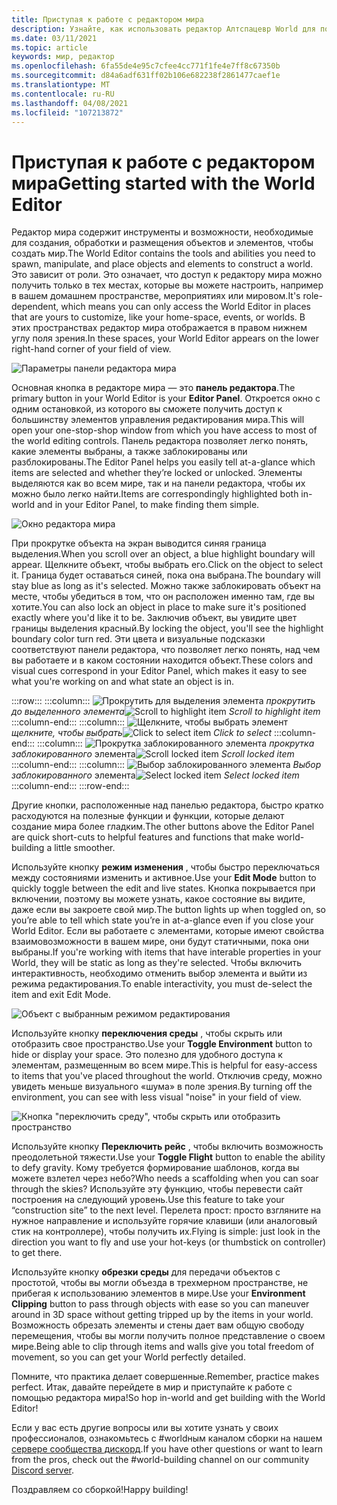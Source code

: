 ```yaml
---
title: Приступая к работе с редактором мира
description: Узнайте, как использовать редактор Алтспацевр World для порождения, манипулирования и размещения объектов в своих мировых странах.
ms.date: 03/11/2021
ms.topic: article
keywords: мир, редактор
ms.openlocfilehash: 6fa55de4e95c7cfee4cc771f1fe4e7ff8c67350b
ms.sourcegitcommit: d84a6adf631ff02b106e682238f2861477caef1e
ms.translationtype: MT
ms.contentlocale: ru-RU
ms.lasthandoff: 04/08/2021
ms.locfileid: "107213872"
---
```

# <a name="getting-started-with-the-world-editor"></a><span data-ttu-id="603b3-104">Приступая к работе с редактором мира</span><span class="sxs-lookup"><span data-stu-id="603b3-104">Getting started with the World Editor</span></span>

<span data-ttu-id="603b3-105">Редактор мира содержит инструменты и возможности, необходимые для создания, обработки и размещения объектов и элементов, чтобы создать мир.</span><span class="sxs-lookup"><span data-stu-id="603b3-105">The World Editor contains the tools and abilities you need to spawn, manipulate, and place objects and elements to construct a world.</span></span> <span data-ttu-id="603b3-106">Это зависит от роли. Это означает, что доступ к редактору мира можно получить только в тех местах, которые вы можете настроить, например в вашем домашнем пространстве, мероприятиях или мировом.</span><span class="sxs-lookup"><span data-stu-id="603b3-106">It's role-dependent, which means you can only access the World Editor in places that are yours to customize, like your home-space, events, or worlds.</span></span> <span data-ttu-id="603b3-107">В этих пространствах редактор мира отображается в правом нижнем углу поля зрения.</span><span class="sxs-lookup"><span data-stu-id="603b3-107">In these spaces, your World Editor appears on the lower right-hand corner of your field of view.</span></span>

![Параметры панели редактора мира](images/world-editor-img-01.png)

<span data-ttu-id="603b3-109">Основная кнопка в редакторе мира — это **панель редактора**.</span><span class="sxs-lookup"><span data-stu-id="603b3-109">The primary button in your World Editor is your **Editor Panel**.</span></span> <span data-ttu-id="603b3-110">Откроется окно с одним остановкой, из которого вы сможете получить доступ к большинству элементов управления редактирования мира.</span><span class="sxs-lookup"><span data-stu-id="603b3-110">This will open your one-stop-shop window from which you have access to most of the world editing controls.</span></span> <span data-ttu-id="603b3-111">Панель редактора позволяет легко понять, какие элементы выбраны, а также заблокированы или разблокированы.</span><span class="sxs-lookup"><span data-stu-id="603b3-111">The Editor Panel helps you easily tell at-a-glance which items are selected and whether they’re locked or unlocked.</span></span> <span data-ttu-id="603b3-112">Элементы выделяются как во всем мире, так и на панели редактора, чтобы их можно было легко найти.</span><span class="sxs-lookup"><span data-stu-id="603b3-112">Items are correspondingly highlighted both in-world and in your Editor Panel, to make finding them simple.</span></span> 

![Окно редактора мира](images/world-editor-img-02.png)

<span data-ttu-id="603b3-114">При прокрутке объекта на экран выводится синяя граница выделения.</span><span class="sxs-lookup"><span data-stu-id="603b3-114">When you scroll over an object, a blue highlight boundary will appear.</span></span> <span data-ttu-id="603b3-115">Щелкните объект, чтобы выбрать его.</span><span class="sxs-lookup"><span data-stu-id="603b3-115">Click on the object to select it.</span></span> <span data-ttu-id="603b3-116">Граница будет оставаться синей, пока она выбрана.</span><span class="sxs-lookup"><span data-stu-id="603b3-116">The boundary will stay blue as long as it's selected.</span></span> <span data-ttu-id="603b3-117">Можно также заблокировать объект на месте, чтобы убедиться в том, что он расположен именно там, где вы хотите.</span><span class="sxs-lookup"><span data-stu-id="603b3-117">You can also lock an object in place to make sure it's positioned exactly where you'd like it to be.</span></span> <span data-ttu-id="603b3-118">Заключив объект, вы увидите цвет границы выделения красный.</span><span class="sxs-lookup"><span data-stu-id="603b3-118">By locking the object, you'll see the highlight boundary color turn red.</span></span> <span data-ttu-id="603b3-119">Эти цвета и визуальные подсказки соответствуют панели редактора, что позволяет легко понять, над чем вы работаете и в каком состоянии находится объект.</span><span class="sxs-lookup"><span data-stu-id="603b3-119">These colors and visual cues correspond in your Editor Panel, which makes it easy to see what you're working on and what state an object is in.</span></span>

:::row:::
    :::column:::
       <span data-ttu-id="603b3-120">![Прокрутить для выделения элемента ](images/world-editor-img-03.png) *прокрутить до выделенного элемента*</span><span class="sxs-lookup"><span data-stu-id="603b3-120">![Scroll to highlight item](images/world-editor-img-03.png) *Scroll to highlight item*</span></span>
    :::column-end:::
    :::column:::
       <span data-ttu-id="603b3-121">![Щелкните, чтобы выбрать элемент ](images/world-editor-img-04.png) *щелкните, чтобы выбрать*</span><span class="sxs-lookup"><span data-stu-id="603b3-121">![Click to select item](images/world-editor-img-04.png) *Click to select*</span></span>
    :::column-end:::
    :::column:::
       <span data-ttu-id="603b3-122">![Прокрутка заблокированного элемента ](images/world-editor-img-05.png) *прокрутка заблокированного* элемента</span><span class="sxs-lookup"><span data-stu-id="603b3-122">![Scroll locked item](images/world-editor-img-05.png) *Scroll locked item*</span></span>
    :::column-end:::
    :::column:::
       <span data-ttu-id="603b3-123">![Выбор заблокированного элемента ](images/world-editor-img-06.png)
     *Выбор заблокированного* элемента</span><span class="sxs-lookup"><span data-stu-id="603b3-123">![Select locked item](images/world-editor-img-06.png)
*Select locked item*</span></span>
    :::column-end:::
:::row-end:::

<span data-ttu-id="603b3-124">Другие кнопки, расположенные над панелью редактора, быстро кратко расходуются на полезные функции и функции, которые делают создание мира более гладким.</span><span class="sxs-lookup"><span data-stu-id="603b3-124">The other buttons above the Editor Panel are quick short-cuts to helpful features and functions that make world-building a little smoother.</span></span> 

<span data-ttu-id="603b3-125">Используйте кнопку **режим изменения** , чтобы быстро переключаться между состояниями изменить и активное.</span><span class="sxs-lookup"><span data-stu-id="603b3-125">Use your **Edit Mode** button to quickly toggle between the edit and live states.</span></span> <span data-ttu-id="603b3-126">Кнопка покрывается при включении, поэтому вы можете узнать, какое состояние вы видите, даже если вы закроете свой мир.</span><span class="sxs-lookup"><span data-stu-id="603b3-126">The button lights up when toggled on, so you’re able to tell which state you’re in at-a-glance even if you close your World Editor.</span></span> <span data-ttu-id="603b3-127">Если вы работаете с элементами, которые имеют свойства взаимовозможности в вашем мире, они будут статичными, пока они выбраны.</span><span class="sxs-lookup"><span data-stu-id="603b3-127">If you're working with items that have interable properties in your World, they will be static as long as they're selected.</span></span> <span data-ttu-id="603b3-128">Чтобы включить интерактивность, необходимо отменить выбор элемента и выйти из режима редактирования.</span><span class="sxs-lookup"><span data-stu-id="603b3-128">To enable interactivity, you must de-select the item and exit Edit Mode.</span></span>

![Объект с выбранным режимом редактирования](images/world-editor-img-07.png)

<span data-ttu-id="603b3-130">Используйте кнопку **переключения среды** , чтобы скрыть или отобразить свое пространство.</span><span class="sxs-lookup"><span data-stu-id="603b3-130">Use your **Toggle Environment** button to hide or display your space.</span></span> <span data-ttu-id="603b3-131">Это полезно для удобного доступа к элементам, размещенным во всем мире.</span><span class="sxs-lookup"><span data-stu-id="603b3-131">This is helpful for easy-access to items that you've placed throughout the world.</span></span> <span data-ttu-id="603b3-132">Отключив среду, можно увидеть меньше визуального «шума» в поле зрения.</span><span class="sxs-lookup"><span data-stu-id="603b3-132">By turning off the environment, you can see with less visual "noise" in your field of view.</span></span>

![Кнопка "переключить среду", чтобы скрыть или отобразить пространство](images/world-editor-img-08.png)

<span data-ttu-id="603b3-134">Используйте кнопку **Переключить рейс** , чтобы включить возможность преодолетьной тяжести.</span><span class="sxs-lookup"><span data-stu-id="603b3-134">Use your **Toggle Flight** button to enable the ability to defy gravity.</span></span> <span data-ttu-id="603b3-135">Кому требуется формирование шаблонов, когда вы можете взлетел через небо?</span><span class="sxs-lookup"><span data-stu-id="603b3-135">Who needs a scaffolding when you can soar through the skies?</span></span> <span data-ttu-id="603b3-136">Используйте эту функцию, чтобы перевести сайт построения на следующий уровень.</span><span class="sxs-lookup"><span data-stu-id="603b3-136">Use this feature to take your “construction site” to the next level.</span></span> <span data-ttu-id="603b3-137">Перелета прост: просто взгляните на нужное направление и используйте горячие клавиши (или аналоговый стик на контроллере), чтобы получить их.</span><span class="sxs-lookup"><span data-stu-id="603b3-137">Flying is simple: just look in the direction you want to fly and use your hot-keys (or thumbstick on controller) to get there.</span></span> 

<span data-ttu-id="603b3-138">Используйте кнопку **обрезки среды** для передачи объектов с простотой, чтобы вы могли объезда в трехмерном пространстве, не прибегая к использованию элементов в мире.</span><span class="sxs-lookup"><span data-stu-id="603b3-138">Use your **Environment Clipping** button to pass through objects with ease so you can maneuver around in 3D space without getting tripped up by the items in your world.</span></span> <span data-ttu-id="603b3-139">Возможность обрезать элементы и стены дает вам общую свободу перемещения, чтобы вы могли получить полное представление о своем мире.</span><span class="sxs-lookup"><span data-stu-id="603b3-139">Being able to clip through items and walls give you total freedom of movement, so you can get your World perfectly detailed.</span></span>  

<span data-ttu-id="603b3-140">Помните, что практика делает совершенные.</span><span class="sxs-lookup"><span data-stu-id="603b3-140">Remember, practice makes perfect.</span></span> <span data-ttu-id="603b3-141">Итак, давайте перейдете в мир и приступайте к работе с помощью редактора мира!</span><span class="sxs-lookup"><span data-stu-id="603b3-141">So hop in-world and get building with the World Editor!</span></span> 

<span data-ttu-id="603b3-142">Если у вас есть другие вопросы или вы хотите узнать у своих профессионалов, ознакомьтесь с #worldным каналом сборки на нашем [сервере сообщества дискорд](https://discord.com/invite/altspacevr).</span><span class="sxs-lookup"><span data-stu-id="603b3-142">If you have other questions or want to learn from the pros, check out the #world-building channel on our community [Discord server](https://discord.com/invite/altspacevr).</span></span> 

<span data-ttu-id="603b3-143">Поздравляем со сборкой!</span><span class="sxs-lookup"><span data-stu-id="603b3-143">Happy building!</span></span>